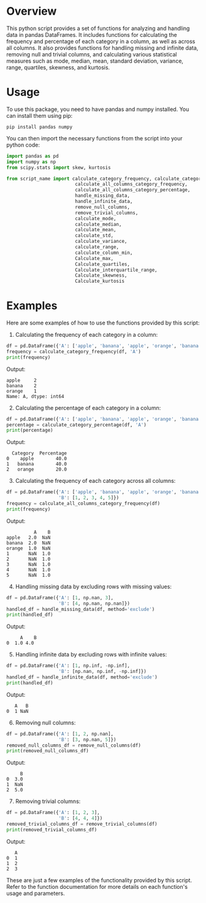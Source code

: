 # Overview

This python script provides a set of functions for analyzing and handling data in pandas DataFrames. It includes functions for calculating the frequency and percentage of each category in a column, as well as across all columns. It also provides functions for handling missing and infinite data, removing null and trivial columns, and calculating various statistical measures such as mode, median, mean, standard deviation, variance, range, quartiles, skewness, and kurtosis.

# Usage

To use this package, you need to have pandas and numpy installed. You can install them using pip:

```
pip install pandas numpy
```

You can then import the necessary functions from the script into your python code:

```python
import pandas as pd
import numpy as np
from scipy.stats import skew, kurtosis

from script_name import calculate_category_frequency, calculate_category_percentage,
                         calculate_all_columns_category_frequency,
                         calculate_all_columns_category_percentage,
                         handle_missing_data,
                         handle_infinite_data,
                         remove_null_columns,
                         remove_trivial_columns,
                         calculate_mode,
                         calculate_median,
                         calculate_mean,
                         calculate_std,
                         calculate_variance,
                         calculate_range,
                         calculate_column_min,
                         Calculate_max,
                         Calculate_quartiles,
                         Calculate_interquartile_range,
                         Calculate_skewness,
                         Calculate_kurtosis
```

# Examples

Here are some examples of how to use the functions provided by this script:

1. Calculating the frequency of each category in a column:

```python
df = pd.DataFrame({'A': ['apple', 'banana', 'apple', 'orange', 'banana']})
frequency = calculate_category_frequency(df, 'A')
print(frequency)
```

Output:
```
apple     2
banana    2
orange    1
Name: A, dtype: int64
```

2. Calculating the percentage of each category in a column:

```python
df = pd.DataFrame({'A': ['apple', 'banana', 'apple', 'orange', 'banana']})
percentage = calculate_category_percentage(df, 'A')
print(percentage)
```

Output:
```
  Category  Percentage
0    apple        40.0
1   banana        40.0
2   orange        20.0
```

3. Calculating the frequency of each category across all columns:

```python
df = pd.DataFrame({'A': ['apple', 'banana', 'apple', 'orange', 'banana'],
                   'B': [1, 2, 3, 4, 5]})
frequency = calculate_all_columns_category_frequency(df)
print(frequency)
```

Output:
```
          A    B
apple   2.0  NaN
banana  2.0  NaN
orange  1.0  NaN
1       NaN  1.0
2       NaN  1.0
3       NaN  1.0
4       NaN  1.0
5       NaN  1.0
```

4. Handling missing data by excluding rows with missing values:

```python
df = pd.DataFrame({'A': [1, np.nan, 3],
                   'B': [4, np.nan, np.nan]})
handled_df = handle_missing_data(df, method='exclude')
print(handled_df)
```

Output:
```
     A    B
0  1.0 4.0
```

5. Handling infinite data by excluding rows with infinite values:

```python
df = pd.DataFrame({'A': [1, np.inf, -np.inf],
                   'B': [np.nan, np.inf, -np.inf]})
handled_df = handle_infinite_data(df, method='exclude')
print(handled_df)
```

Output:
```
   A   B
0  1 NaN
```

6. Removing null columns:

```python
df = pd.DataFrame({'A': [1, 2, np.nan],
                   'B': [3, np.nan, 5]})
removed_null_columns_df = remove_null_columns(df)
print(removed_null_columns_df)
```

Output:
```
     B
0  3.0
1  NaN
2  5.0
```

7. Removing trivial columns:

```python
df = pd.DataFrame({'A': [1, 2, 3],
                   'B': [4, 4, 4]})
removed_trivial_columns_df = remove_trivial_columns(df)
print(removed_trivial_columns_df)
```

Output:
```
   A
0  1
1  2
2  3
```

These are just a few examples of the functionality provided by this script. Refer to the function documentation for more details on each function's usage and parameters.